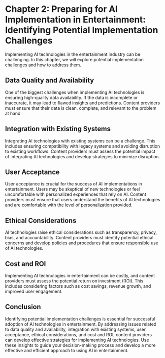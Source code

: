 Chapter 2: Preparing for AI Implementation in Entertainment: Identifying Potential Implementation Challenges
============================================================================================================

Implementing AI technologies in the entertainment industry can be challenging. In this chapter, we will explore potential implementation challenges and how to address them.

Data Quality and Availability
-----------------------------

One of the biggest challenges when implementing AI technologies is ensuring high-quality data availability. If the data is incomplete or inaccurate, it may lead to flawed insights and predictions. Content providers must ensure that their data is clean, complete, and relevant to the problem at hand.

Integration with Existing Systems
---------------------------------

Integrating AI technologies with existing systems can be a challenge. This includes ensuring compatibility with legacy systems and avoiding disruption to existing workflows. Content providers must assess the potential impact of integrating AI technologies and develop strategies to minimize disruption.

User Acceptance
---------------

User acceptance is crucial for the success of AI implementations in entertainment. Users may be skeptical of new technologies or feel uncomfortable with personalized experiences that rely on AI. Content providers must ensure that users understand the benefits of AI technologies and are comfortable with the level of personalization provided.

Ethical Considerations
----------------------

AI technologies raise ethical considerations such as transparency, privacy, bias, and accountability. Content providers must identify potential ethical concerns and develop policies and procedures that ensure responsible use of AI technologies.

Cost and ROI
------------

Implementing AI technologies in entertainment can be costly, and content providers must assess the potential return on investment (ROI). This includes considering factors such as cost savings, revenue growth, and improved user engagement.

Conclusion
----------

Identifying potential implementation challenges is essential for successful adoption of AI technologies in entertainment. By addressing issues related to data quality and availability, integration with existing systems, user acceptance, ethical considerations, and cost and ROI, content providers can develop effective strategies for implementing AI technologies. Use these insights to guide your decision-making process and develop a more effective and efficient approach to using AI in entertainment.
